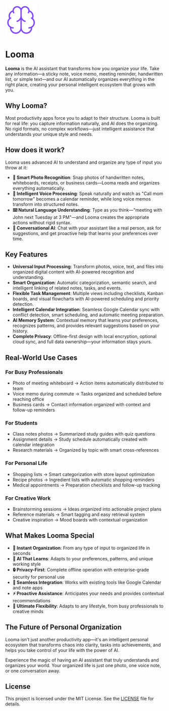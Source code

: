 <img src="public/icon.png" width="100" height="100" />

# Looma

**Looma** is the AI assistant that transforms how you organize your life. Take any information—a
sticky note, voice memo, meeting reminder, handwritten list, or simple text—and our AI automatically
organizes everything in the right place, creating your personal intelligent ecosystem that grows
with you.

## Why Looma?

Most productivity apps force you to adapt to their structure. Looma is built for real life: you
capture information naturally, and AI does the organizing. No rigid formats, no complex
workflows—just intelligent assistance that understands your unique style and needs.

## How does it work?

Looma uses advanced AI to understand and organize any type of input you throw at it:

- **📸 Smart Photo Recognition**: Snap photos of handwritten notes, whiteboards, receipts, or
  business cards—Looma reads and organizes everything automatically.
- **🎤 Intelligent Voice Processing**: Speak naturally and watch as "Call mom tomorrow" becomes a
  calendar reminder, while long voice memos transform into structured notes.
- **⌨️ Natural Language Understanding**: Type as you think—"meeting with John next Tuesday at 3
  PM"—and Looma creates the appropriate actions without rigid syntax.
- **🧠 Conversational AI**: Chat with your assistant like a real person, ask for suggestions, and
  get proactive help that learns your preferences over time.

## Key Features

- **Universal Input Processing**: Transform photos, voice, text, and files into organized digital
  content with AI-powered recognition and understanding.
- **Smart Organization**: Automatic categorization, semantic search, and intelligent linking of
  related notes, tasks, and events.
- **Flexible Task Management**: Multiple views including checklists, Kanban boards, and visual
  flowcharts with AI-powered scheduling and priority detection.
- **Intelligent Calendar Integration**: Seamless Google Calendar sync with conflict detection, smart
  scheduling, and automatic meeting preparation.
- **AI Memory System**: Contextual memory that learns your preferences, recognizes patterns, and
  provides relevant suggestions based on your history.
- **Complete Privacy**: Offline-first design with local encryption, optional cloud sync, and full
  data ownership—your information stays yours.

## Real-World Use Cases

### For Busy Professionals

- Photo of meeting whiteboard → Action items automatically distributed to team
- Voice memo during commute → Tasks organized and scheduled before reaching office
- Business cards → Contact information organized with context and follow-up reminders

### For Students

- Class notes photos → Summarized study guides with quiz questions
- Assignment details → Study schedule automatically created with calendar integration
- Research materials → Organized by topic with smart cross-references

### For Personal Life

- Shopping lists → Smart categorization with store layout optimization
- Recipe photos → Ingredient lists with automatic shopping reminders
- Medical appointments → Preparation checklists and follow-up tracking

### For Creative Work

- Brainstorming sessions → Ideas organized into actionable project plans
- Reference materials → Smart tagging and easy retrieval system
- Creative inspiration → Mood boards with contextual organization

## What Makes Looma Special

- **🚀 Instant Organization**: From any type of input to organized life in seconds
- **🧠 AI That Learns**: Adapts to your preferences, patterns, and unique working style
- **🔒 Privacy-First**: Complete offline operation with enterprise-grade security for personal use
- **🔄 Seamless Integration**: Works with existing tools like Google Calendar and note apps
- **⚡ Proactive Assistance**: Anticipates your needs and provides contextual recommendations
- **🎯 Ultimate Flexibility**: Adapts to any lifestyle, from busy professionals to creative minds

## The Future of Personal Organization

Looma isn't just another productivity app—it's an intelligent personal ecosystem that transforms
chaos into clarity, tasks into achievements, and helps you take control of your life with the power
of AI.

Experience the magic of having an AI assistant that truly understands and organizes your world. Your
organized life is just one photo, one voice note, or one conversation away.

## License

This project is licensed under the MIT License. See the [LICENSE](LICENSE) file for details.

